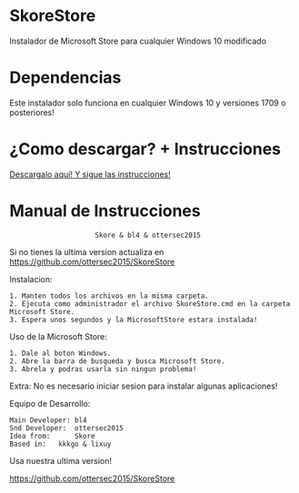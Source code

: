 # SkoreStore
Instalador de Microsoft Store para cualquier Windows 10 modificado

# Dependencias
Este instalador solo funciona en cualquier Windows 10 y versiones 1709 o posteriores!

# ¿Como descargar? + Instrucciones
<a href="https://github.com/ottersec2015/SkoreStore/releases/download/SkoreStore/SkoreStore.rar">Descargalo aquí! Y sigue las instrucciones!</a>

# Manual de Instrucciones
				         Skore & bl4 & ottersec2015

Si no tienes la ultima version actualiza en https://github.com/ottersec2015/SkoreStore

Instalacion:

	1. Manten todos los archivos en la misma carpeta.
	2. Ejecuta como administrador el archivo SkoreStore.cmd en la carpeta Microsoft Store.
	3. Espera unos segundos y la MicrosoftStore estara instalada!


Uso de la Microsoft Store:

	1. Dale al boton Windows.
	2. Abre la barra de busqueda y busca Microsoft Store.
	3. Abrela y podras usarla sin ningun problema!



Extra: No es necesario iniciar sesion para instalar algunas aplicaciones!

Equipo de Desarrollo:
	
	Main Developer: bl4
	Snd Developer:  ottersec2015
	Idea from:      Skore
	Based in: 	kkkgo & lixuy


Usa nuestra ultima version!

https://github.com/ottersec2015/SkoreStore
